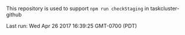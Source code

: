 This repository is used to support `npm run checkStaging` in taskcluster-github

Last run: Wed Apr 26 2017 16:39:25 GMT-0700 (PDT)